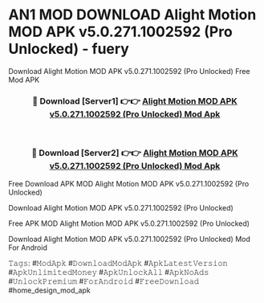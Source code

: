 # AN1 MOD DOWNLOAD Alight Motion MOD APK v5.0.271.1002592 (Pro Unlocked) - fuery
Download Alight Motion MOD APK v5.0.271.1002592 (Pro Unlocked) Free Mod APK

<div align="center">
<h3>🔴 Download [Server1] 👉👉 <a href="https://apk-comot.site?title=Alight_Motion_MOD_APK_v5.0.271.1002592_(Pro_Unlocked)">Alight Motion MOD APK v5.0.271.1002592 (Pro Unlocked) Mod Apk</a></h3><br>

<h3>🔴 Download [Server2] 👉👉 <a href="https://apk-comot.site?title=Alight_Motion_MOD_APK_v5.0.271.1002592_(Pro_Unlocked)">Alight Motion MOD APK v5.0.271.1002592 (Pro Unlocked) Mod Apk</a></h3>
</div>


Free Download APK MOD Alight Motion MOD APK v5.0.271.1002592 (Pro Unlocked)

Download Alight Motion MOD APK v5.0.271.1002592 (Pro Unlocked) 

Free APK MOD Alight Motion MOD APK v5.0.271.1002592 (Pro Unlocked) 

Download Alight Motion MOD APK v5.0.271.1002592 (Pro Unlocked) Mod For Android

𝚃𝚊𝚐𝚜: #𝙼𝚘𝚍𝙰𝚙𝚔 #𝙳𝚘𝚠𝚗𝚕𝚘𝚊𝚍𝙼𝚘𝚍𝙰𝚙𝚔 #𝙰𝚙𝚔𝙻𝚊𝚝𝚎𝚜𝚝𝚅𝚎𝚛𝚜𝚒𝚘𝚗 #𝙰𝚙𝚔𝚄𝚗𝚕𝚒𝚖𝚒𝚝𝚎𝚍𝙼𝚘𝚗𝚎𝚢 #𝙰𝚙𝚔𝚄𝚗𝚕𝚘𝚌𝚔𝙰𝚕𝚕 #𝙰𝚙𝚔𝙽𝚘𝙰𝚍𝚜 #𝚄𝚗𝚕𝚘𝚌𝚔𝙿𝚛𝚎𝚖𝚒𝚞𝚖 #𝙵𝚘𝚛𝙰𝚗𝚍𝚛𝚘𝚒𝚍 #𝙵𝚛𝚎𝚎𝙳𝚘𝚠𝚗𝚕𝚘𝚊𝚍 #home_design_mod_apk